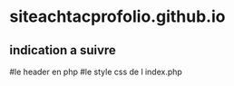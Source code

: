 # siteachtacprofolio.github.io
## indication a suivre 
 #le header en php
  #le style css de l index.php
  
